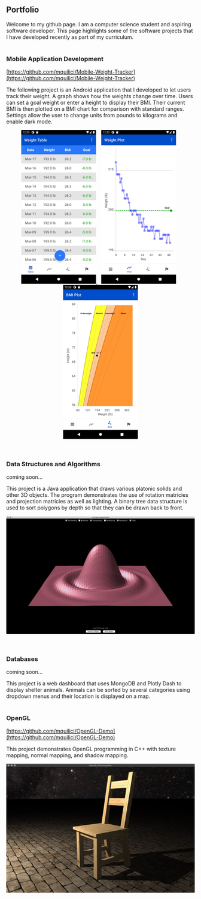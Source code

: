## Portfolio

Welcome to my github page. I am a computer science student and aspiring software developer. This page highlights some of the software projects that I have developed recently as part of my curriculum.<br/><br/>

### Mobile Application Development
[https://github.com/mquilici/Mobile-Weight-Tracker](https://github.com/mquilici/Mobile-Weight-Tracker)

The following project is an Android application that I developed to let users track their weight. A graph shows how the weights change over time. Users can set a goal weight or enter a height to display their BMI. Their current BMI is then plotted on a BMI chart for comparison with standard ranges. Settings allow the user to change units from pounds to kilograms and enable dark mode.

<p align="center"><a href="https://github.com/mquilici/Mobile-Weight-Tracker">
     <img src="/images/Weight_Tracker_Table.jpeg" alt="alt text" width="200px">
     <img src="/images/Weight_Tracker_Plot.jpeg" alt="alt text" width="200px" hspace="10">
     <img src="/images/Weight_Tracker_BMI.jpeg" alt="alt text" width="200px">
</a></p>
<br/>


### Data Structures and Algorithms
<p> coming soon... </p>
This project is a Java application that draws various platonic solids and other 3D objects. The program demonstrates the use of rotation matricies and projection matricies as well as lighting. A binary tree data structure is used to sort polygons by depth so that they can be drawn back to front.
<br/>
<p align="center">
     <img src="/images/Shapes_Sync.jpg" alt="alt text" width="640px">
</p>
<br/>


### Databases
<p> coming soon... </p>

This project is a web dashboard that uses MongoDB and Plotly Dash to display shelter animals. Animals can be sorted by several categories using dropdown menus and their location is displayed on a map.
<br/>
<br/>


### OpenGL
[https://github.com/mquilici/OpenGL-Demo](https://github.com/mquilici/OpenGL-Demo)

This project demonstrates OpenGL programming in C++ with texture mapping, normal mapping, and shadow mapping.
<br/>

<p align="center"> <a href="https://github.com/mquilici/OpenGL-Demo">
     <img src="/images/OpenGL.jpg" alt="alt text" width="640px">
</a></p>
